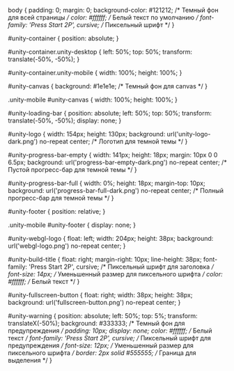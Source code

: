 body {
  padding: 0;
  margin: 0;
  background-color: #121212; /* Темный фон для всей страницы */
  color: #ffffff; /* Белый текст по умолчанию */
  font-family: 'Press Start 2P', cursive; /* Пиксельный шрифт */
}

#unity-container {
  position: absolute;
}

#unity-container.unity-desktop {
  left: 50%;
  top: 50%;
  transform: translate(-50%, -50%);
}

#unity-container.unity-mobile {
  width: 100%;
  height: 100%;
}

#unity-canvas {
  background: #1e1e1e; /* Темный фон для canvas */
}

.unity-mobile #unity-canvas {
  width: 100%;
  height: 100%;
}

#unity-loading-bar {
  position: absolute;
  left: 50%;
  top: 50%;
  transform: translate(-50%, -50%);
  display: none;
}

#unity-logo {
  width: 154px;
  height: 130px;
  background: url('unity-logo-dark.png') no-repeat center; /* Логотип для темной темы */
}

#unity-progress-bar-empty {
  width: 141px;
  height: 18px;
  margin: 10px 0 0 6.5px;
  background: url('progress-bar-empty-dark.png') no-repeat center; /* Пустой прогресс-бар для темной темы */
}

#unity-progress-bar-full {
  width: 0%;
  height: 18px;
  margin-top: 10px;
  background: url('progress-bar-full-dark.png') no-repeat center; /* Полный прогресс-бар для темной темы */
}

#unity-footer {
  position: relative;
}

.unity-mobile #unity-footer {
  display: none;
}

#unity-webgl-logo {
  float: left;
  width: 204px;
  height: 38px;
  background: url('webgl-logo.png') no-repeat center;
}

#unity-build-title {
  float: right;
  margin-right: 10px;
  line-height: 38px;
  font-family: 'Press Start 2P', cursive; /* Пиксельный шрифт для заголовка */
  font-size: 14px; /* Уменьшенный размер для пиксельного шрифта */
  color: #ffffff; /* Белый текст */
}

#unity-fullscreen-button {
  float: right;
  width: 38px;
  height: 38px;
  background: url('fullscreen-button.png') no-repeat center;
}

#unity-warning {
  position: absolute;
  left: 50%;
  top: 5%;
  transform: translateX(-50%);
  background: #333333; /* Темный фон для предупреждения */
  padding: 10px;
  display: none;
  color: #ffffff; /* Белый текст */
  font-family: 'Press Start 2P', cursive; /* Пиксельный шрифт для предупреждения */
  font-size: 12px; /* Уменьшенный размер для пиксельного шрифта */
  border: 2px solid #555555; /* Граница для выделения */
}